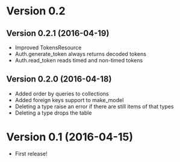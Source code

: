 # Version 0.2

## Version 0.2.1 (2016-04-19)

* Improved TokensResource
* Auth.generate_token always returns decoded tokens
* Auth.read_token reads timed and non-timed tokens

## Version 0.2.0 (2016-04-18)

* Added order by queries to collections
* Added foreign keys support to make_model
* Deleting a type raise an error if there are still items of that types
* Deleting a type drops the table

# Version 0.1 (2016-04-15)

* First release!
